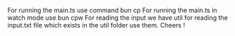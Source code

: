 For running the main.ts use command bun cp
For running the main.ts in watch mode use bun cpw
For reading the input we have util for reading the input.txt file which exists in the util folder use them.
Cheers !
